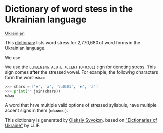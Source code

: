 # Dictionary of word stess in the Ukrainian language

[Ukrainian](./README.md)

This [dictionary](stress.txt) lists word stress for 2,770,680 of word forms
in the Ukrainian language.

We use 

We use the [`COMBINING ACUTE ACCENT`](https://unicode-table.com/en/0301/)
(`U+0301`) sign for denoting stress. This sign comes __after__ the stressed
vowel. For example, the following characters form the word `ма́ма`:

```python
>>> chars = ['м', 'а', '\u0301', 'м', 'а']
>>> print("".join(chars))
ма́ма
```

A word that have multiple valid options of stressed syllabuls, have multiple
accent signs in them (`по́ми́лка`).

This dictionary is generated by [Oleksiy Syvokon](https://github.com/asivokon).
based on ["Dictionaries of Ukraine"](https://lcorp.ulif.org.ua/dictua/) by ULIF.

